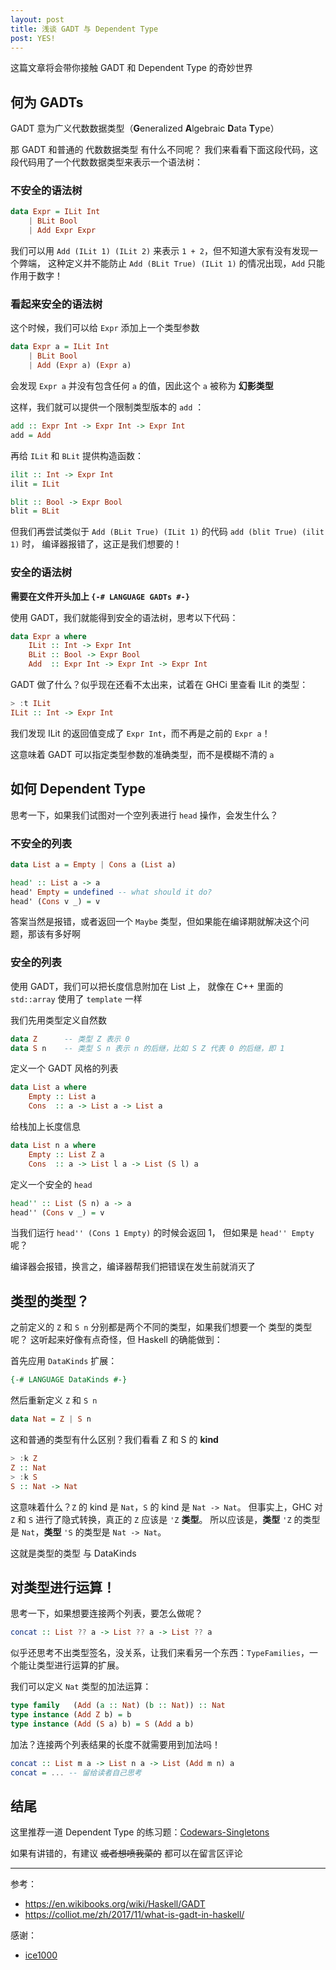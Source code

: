 ```yaml
---
layout: post
title: 浅谈 GADT 与 Dependent Type
post: YES!
---
```


这篇文章将会带你接触 GADT 和 Dependent Type 的奇妙世界  

## 何为 GADTs

GADT 意为广义代数数据类型（**G**eneralized **A**lgebraic **D**ata **T**ype）

那 GADT 和普通的 代数数据类型 有什么不同呢？
我们来看看下面这段代码，这段代码用了一个代数数据类型来表示一个语法树：

### 不安全的语法树

```haskell
data Expr = ILit Int
    | BLit Bool
    | Add Expr Expr
```

我们可以用 `Add (ILit 1) (ILit 2)` 来表示 `1 + 2`，但不知道大家有没有发现一个弊端，
这种定义并不能防止 `Add (BLit True) (ILit 1)` 的情况出现，`Add` 只能作用于数字！

### 看起来安全的语法树

这个时候，我们可以给 `Expr` 添加上一个类型参数

```haskell
data Expr a = ILit Int
    | BLit Bool
    | Add (Expr a) (Expr a)
```

会发现 `Expr a` 并没有包含任何 `a` 的值，因此这个 `a` 被称为 **幻影类型**

这样，我们就可以提供一个限制类型版本的 `add` ：

```haskell
add :: Expr Int -> Expr Int -> Expr Int
add = Add
```

再给 `ILit` 和 `BLit` 提供构造函数：

```haskell
ilit :: Int -> Expr Int
ilit = ILit

blit :: Bool -> Expr Bool
blit = BLit
```

但我们再尝试类似于 `Add (BLit True) (ILit 1)` 的代码 `add (blit True) (ilit 1)` 时，
编译器报错了，这正是我们想要的！

### 安全的语法树

**需要在文件开头加上 `{-# LANGUAGE GADTs #-}`**

使用 GADT，我们就能得到安全的语法树，思考以下代码：

```haskell
data Expr a where
    ILit :: Int -> Expr Int
    BLit :: Bool -> Expr Bool
    Add  :: Expr Int -> Expr Int -> Expr Int
```

GADT 做了什么？似乎现在还看不太出来，试着在 GHCi 里查看 ILit 的类型：

```haskell
> :t ILit
ILit :: Int -> Expr Int
```

我们发现 ILit 的返回值变成了 `Expr Int`，而不再是之前的 `Expr a`！

这意味着 GADT 可以指定类型参数的准确类型，而不是模糊不清的 `a`

## 如何 Dependent Type

思考一下，如果我们试图对一个空列表进行 `head` 操作，会发生什么？

### 不安全的列表

```haskell
data List a = Empty | Cons a (List a)

head' :: List a -> a
head' Empty = undefined -- what should it do?
head' (Cons v _) = v
```

答案当然是报错，或者返回一个 `Maybe` 类型，但如果能在编译期就解决这个问题，那该有多好啊

### 安全的列表

使用 GADT，我们可以把长度信息附加在 List 上，
就像在 C++ 里面的 `std::array` 使用了 `template` 一样  

我们先用类型定义自然数

```haskell
data Z      -- 类型 Z 表示 0
data S n    -- 类型 S n 表示 n 的后继，比如 S Z 代表 0 的后继，即 1
```

定义一个 GADT 风格的列表

```haskell
data List a where
    Empty :: List a
    Cons  :: a -> List a -> List a
```

给栈加上长度信息

```haskell
data List n a where
    Empty :: List Z a
    Cons  :: a -> List l a -> List (S l) a
```

定义一个安全的 `head`

```haskell
head'' :: List (S n) a -> a
head'' (Cons v _) = v
```

当我们运行 `head'' (Cons 1 Empty)` 的时候会返回 1，
但如果是 `head'' Empty` 呢？

编译器会报错，换言之，编译器帮我们把错误在发生前就消灭了

## 类型的类型？

之前定义的 `Z` 和 `S n` 分别都是两个不同的类型，如果我们想要一个 类型的类型 呢？
这听起来好像有点奇怪，但 Haskell 的确能做到：

首先应用 `DataKinds` 扩展：

```haskell
{-# LANGUAGE DataKinds #-}
```

然后重新定义 `Z` 和 `S n`  

```haskell
data Nat = Z | S n
```

这和普通的类型有什么区别？我们看看 Z 和 S 的 **kind**  

```haskell
> :k Z
Z :: Nat
> :k S
S :: Nat -> Nat
```

这意味着什么？`Z` 的 kind 是 `Nat`，`S` 的 kind 是 `Nat -> Nat`。
但事实上，GHC 对 `Z` 和 `S` 进行了隐式转换，真正的 `Z` 应该是 `'Z` **类型**。
所以应该是，**类型** `'Z` 的类型是 `Nat`，**类型** `'S` 的类型是 `Nat -> Nat`。

这就是类型的类型 与 DataKinds

## 对类型进行运算！

思考一下，如果想要连接两个列表，要怎么做呢？

```haskell
concat :: List ?? a -> List ?? a -> List ?? a
```

似乎还思考不出类型签名，没关系，让我们来看另一个东西：`TypeFamilies`，一个能让类型进行运算的扩展。

我们可以定义 `Nat` 类型的加法运算：

```haskell
type family   (Add (a :: Nat) (b :: Nat)) :: Nat
type instance (Add Z b) = b
type instance (Add (S a) b) = S (Add a b)
```

加法？连接两个列表结果的长度不就需要用到加法吗！

```haskell
concat :: List m a -> List n a -> List (Add m n) a
concat = ... -- 留给读者自己思考
```

## 结尾

这里推荐一道 Dependent Type 的练习题：[Codewars-Singletons](https://www.codewars.com/kata/singletons)

如果有讲错的，有建议 ~~或者想喷我菜的~~ 都可以在留言区评论

-------------
参考：
* https://en.wikibooks.org/wiki/Haskell/GADT
* https://colliot.me/zh/2017/11/what-is-gadt-in-haskell/

感谢：
* [ice1000](https://ice1000.org)